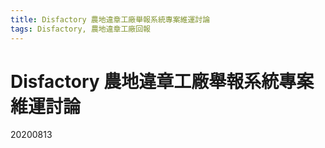 ```yaml
---
title: Disfactory 農地違章工廠舉報系統專案維運討論
tags: Disfactory, 農地違章工廠回報
---
```


# Disfactory 農地違章工廠舉報系統專案維運討論

20200813


